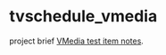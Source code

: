 # tvschedule_vmedia

project brief [VMedia test item notes](https://docs.google.com/document/d/12qmLjEhGB1R6L_0MDXm83q_S3iLi0C0199j0eSLot1A/edit?usp=sharing).
